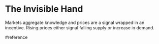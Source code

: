 # The Invisible Hand
Markets aggregate knowledge and prices are a signal wrapped in an incentive.
Rising prices either signal falling supply or increase in demand.

#reference